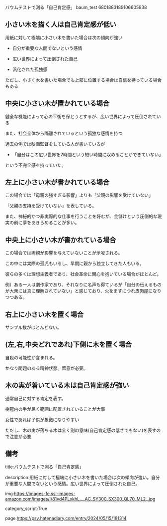 バウムテストで測る「自己肯定感」
baum_test
6801883189106605938

## 小さい木を描く人は自己肯定感が低い



用紙に対して極端に小さい木を書いた場合は次の傾向が強い





- 自分が重要な人間でないという感情



- 広い世界によって圧倒された自己



- 汎化された孤独感





ただし、小さく木を書いた場合でも上部に位置する場合は自信を持っている場合もある









## 中央に小さい木が置かれている場合



健全な機能によって心の平衡を保とうとするが、広い世界によって圧倒されている



また、社会全体から隔離されているという孤独な感情を持つ



過去の例では映画監督をしている人が書いているが



- 「自分はこの広い世界を2時間という短い時間に収めることができていない」



という不完全感を持っていた。









## 左上に小さい木が書かれている場合



この場合では「母親の強すぎる影響」よりも「父親の影響を受けていない」

「父親の支持を受けていない」を表している。



また、神秘的かつ非実際的な仕事を行うことを好むが、金儲けという圧倒的な現実の前に夢をあきらめることが多い。





## 中央上に小さい木が書かれている場合



この場合では両親が影響を与えていないことが示唆される。



この中には実際の孤児もいるし、早期に親から独立してきた人もいる。



彼らの多くは理想主義者であり、社会革命に関心を抱いている場合がほとんど。



例）ある一人は劇作家であり、それなりに名声も得ているが「自分の伝えるものが大衆には真に理解されていない」と感じており、火をますにつれ皮肉屋になりつつある。







## 右上に小さい木を置く場合



サンプル数がほとんどない。









## (左,右,中央どれであれ)下側に木を置く場合



自殺の可能性が含まれる。



かなり問題のある精神状態。留意が必要。







## 木の実が着いている木は自己肯定感が強い



通常自己に対する肯定を表す。



樹冠内の手が届く範囲に配置されていることが大事



女性であれば子供が象徴になりやすい



ただし、木の実が落ちる木は全く別の意味(自己肯定感の低さでもない)を表すので注意が必要













## 備考







title:バウムテストで測る「自己肯定感」



description:用紙に対して極端に小さい木を書いた場合は次の傾向が強い。自分が重要な人間でないという感情。広い世界によって圧倒された自己。



img:https://images-fe.ssl-images-amazon.com/images/I/81vd4PLxkhL.__AC_SY300_SX300_QL70_ML2_.jpg



category_script:True



page:https://psy.hatenadiary.com/entry/2024/05/15/181314
